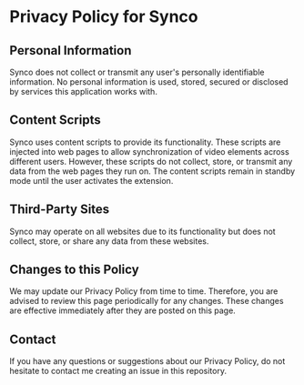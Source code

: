 # Privacy Policy for Synco

## Personal Information

Synco does not collect or transmit any user's personally identifiable information. No personal information is used, stored, secured or disclosed by services this application works with.

## Content Scripts

Synco uses content scripts to provide its functionality. These scripts are injected into web pages to allow synchronization of video elements across different users. However, these scripts do not collect, store, or transmit any data from the web pages they run on. The content scripts remain in standby mode until the user activates the extension.

## Third-Party Sites

Synco may operate on all websites due to its functionality but does not collect, store, or share any data from these websites.

## Changes to this Policy

We may update our Privacy Policy from time to time. Therefore, you are advised to review this page periodically for any changes. These changes are effective immediately after they are posted on this page.

## Contact

If you have any questions or suggestions about our Privacy Policy, do not hesitate to contact me creating an issue in this repository.
